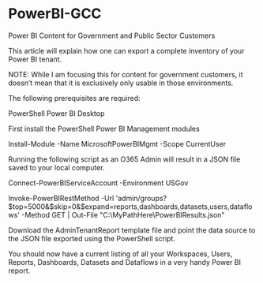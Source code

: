 # PowerBI-GCC
Power BI Content for Government and Public Sector Customers

This article will explain how one can export a complete inventory of your Power BI tenant.  

NOTE:  While I am focusing this for content for government customers, it doesn’t mean that it is exclusively only usable in those environments.  

The following prerequisites are required:

PowerShell
Power BI Desktop

First install the PowerShell Power BI Management modules 

Install-Module -Name MicrosoftPowerBIMgmt -Scope CurrentUser

Running the following script as an O365 Admin will result in a JSON file saved to your local computer.  

Connect-PowerBIServiceAccount -Environment USGov

Invoke-PowerBIRestMethod -Url 'admin/groups?$top=5000&$skip=0&$expand=reports,dashboards,datasets,users,dataflows' -Method GET  | Out-File "C:\MyPathHere\PowerBIResults.json"

Download the AdminTenantReport template file and point the data source to the JSON file exported using the PowerShell script.

You should now have a current listing of all your Workspaces, Users, Reports, Dashboards, Datasets and Dataflows in a very handy Power BI report.
